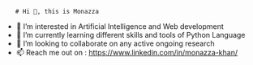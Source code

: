        # Hi 👋, this is Monazza
   
   
- 👀  I’m interested in Artificial Intelligence and Web development
- 🌱  I’m currently learning different skills and tools of Python Language
- 💞️  I’m looking to collaborate on any active ongoing research
- 📫  Reach me out on : https://www.linkedin.com/in/monazza-khan/

<!---
monazza-qk92/monazza-qk92 is a ✨ special ✨ repository because its `README.md` (this file) appears on your GitHub profile.
You can click the Preview link to take a look at your changes.
--->
